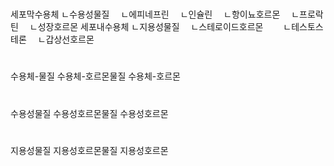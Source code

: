 

#
세포막수용체
ㄴ수용성물질
　ㄴ에피네프린
　ㄴ인슐린
　ㄴ항이뇨호르몬
　ㄴ프로락틴
　ㄴ성장호르몬
세포내수용체
ㄴ지용성물질
　ㄴ스테로이드호르몬
　　ㄴ테스토스테론
　ㄴ갑상선호르몬


#
수용체-물질
수용체-호르몬물질
수용체-호르몬
#
수용성물질
수용성호르몬물질
수용성호르몬
#
지용성물질
지용성호르몬물질
지용성호르몬



